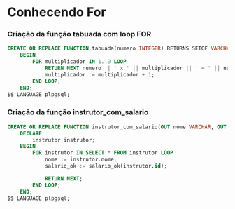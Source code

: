# Conhecendo For

### Criação da função tabuada com loop FOR

```sql
CREATE OR REPLACE FUNCTION tabuada(numero INTEGER) RETURNS SETOF VARCHAR AS $$
    BEGIN
        FOR multiplicador IN 1..9 LOOP
            RETURN NEXT numero || ' x ' || multiplicador || ' = ' || numero * multiplicador;
            multiplicador := multiplicador + 1;
        END LOOP;
    END;
$$ LANGUAGE plpgsql;
```

### Criação da função instrutor_com_salario

```sql
CREATE OR REPLACE FUNCTION instrutor_com_salario(OUT nome VARCHAR, OUT salario_ok VARCHAR) RETURNS SETOF record AS $$
    DECLARE
        instrutor instrutor;
    BEGIN
        FOR instrutor IN SELECT * FROM instrutor LOOP
            nome := instrutor.nome;
            salario_ok := salario_ok(instrutor.id);

            RETURN NEXT;
        END LOOP;
    END;
$$ LANGUAGE plpgsql;
```